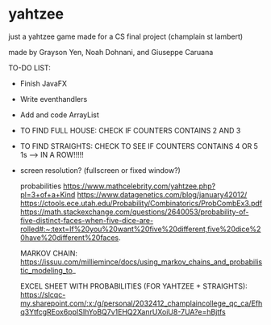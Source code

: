 # yahtzee
just a yahtzee game made for a CS final project (champlain st lambert)

made by Grayson Yen, Noah Dohnani, and Giuseppe Caruana

TO-DO LIST:
- Finish JavaFX
- Write eventhandlers
- Add and code ArrayList<Dice>
  
- TO FIND FULL HOUSE: CHECK IF COUNTERS CONTAINS 2 AND 3
- TO FIND STRAIGHTS: CHECK TO SEE IF COUNTERS CONTAINS 4 OR 5 1s --> IN A ROW!!!!!
- screen resolution? (fullscreen or fixed window?)  
  
  
  probabilities
  https://www.mathcelebrity.com/yahtzee.php?pl=3+of+a+Kind
  https://www.datagenetics.com/blog/january42012/
  https://ctools.ece.utah.edu/Probability/Combinatorics/ProbCombEx3.pdf
https://math.stackexchange.com/questions/2640053/probability-of-five-distinct-faces-when-five-dice-are-rolled#:~:text=If%20you%20want%20five%20different,five%20dice%20have%20different%20faces.

  
  MARKOV CHAIN:
  https://issuu.com/milliemince/docs/using_markov_chains_and_probabilistic_modeling_to_ 

  EXCEL SHEET WITH PROBABILITIES (FOR YAHTZEE + STRAIGHTS):
  https://slcqc-my.sharepoint.com/:x:/g/personal/2032412_champlaincollege_qc_ca/Efhq3YtfcgREox6ppISIhYoBQ7v1EHQ2XanrUXoiU8-7UA?e=hBjtfs
